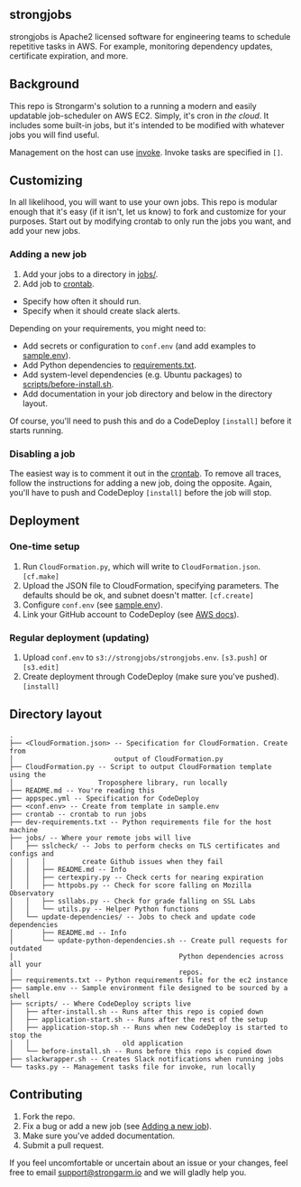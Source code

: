## strongjobs

strongjobs is Apache2 licensed software for engineering teams to schedule
repetitive tasks in AWS. For example, monitoring dependency updates, certificate
expiration, and more.

## Background

This repo is Strongarm's solution to a running a modern and easily updatable
job-scheduler on AWS EC2. Simply, it's cron in *the cloud*. It includes some
built-in jobs, but it's intended to be modified with whatever jobs you will
find useful.

Management on the host can use [invoke](http://www.pyinvoke.org/). Invoke tasks
are specified in `[]`.

## Customizing

In all likelihood, you will want to use your own jobs. This repo is modular
enough that it's easy (if it isn't, let us know) to fork and customize for your
purposes. Start out by modifying crontab to only run the jobs you want, and add
your new jobs.

### Adding a new job
1. Add your jobs to a directory in [jobs/](jobs/).
2. Add job to [crontab](crontab).
  - Specify how often it should run.
  - Specify when it should create slack alerts.

Depending on your requirements, you might need to:
- Add secrets or configuration to `conf.env` (and add examples to
  [sample.env](sample.env)).
- Add Python dependencies to [requirements.txt](requirements.txt).
- Add system-level dependencies (e.g. Ubuntu packages) to
  [scripts/before-install.sh](scripts/before-install.sh).
- Add documentation in your job directory and below in the directory layout.

Of course, you'll need to push this and do a CodeDeploy `[install]` before it
starts running.

### Disabling a job
The easiest way is to comment it out in the [crontab](crontab). To remove all
traces, follow the instructions for adding a new job, doing the opposite.
Again, you'll have to push and CodeDeploy `[install]` before the job will stop.

## Deployment

### One-time setup
1. Run `CloudFormation.py`, which will write to `CloudFormation.json`.
   `[cf.make]`
2. Upload the JSON file to CloudFormation, specifying parameters. The defaults
   should be ok, and subnet doesn't matter. `[cf.create]`
3. Configure `conf.env` (see [sample.env](sample.env)).
4. Link your GitHub account to CodeDeploy (see [AWS docs](
   http://docs.aws.amazon.com/codedeploy/latest/userguide/github-integ.html)).

### Regular deployment (updating)
1. Upload `conf.env` to `s3://strongjobs/strongjobs.env`. `[s3.push]` or
   `[s3.edit]`
2. Create deployment through CodeDeploy (make sure you've pushed). `[install]`

## Directory layout
```
.
├── <CloudFormation.json> -- Specification for CloudFormation. Create from
│                         output of CloudFormation.py
├── CloudFormation.py -- Script to output CloudFormation template using the
│                     Troposphere library, run locally
├── README.md -- You're reading this
├── appspec.yml -- Specification for CodeDeploy
├── <conf.env> -- Create from template in sample.env
├── crontab -- crontab to run jobs
├── dev-requirements.txt -- Python requirements file for the host machine
├── jobs/ -- Where your remote jobs will live
│   ├── sslcheck/ -- Jobs to perform checks on TLS certificates and configs and
│   │   │         create Github issues when they fail
│   │   ├── README.md -- Info
│   │   ├── certexpiry.py -- Check certs for nearing expiration
│   │   ├── httpobs.py -- Check for score falling on Mozilla Observatory
│   │   ├── ssllabs.py -- Check for grade falling on SSL Labs
│   │   └── utils.py -- Helper Python functions
│   └── update-dependencies/ -- Jobs to check and update code dependencies
│       ├── README.md -- Info
│       └── update-python-dependencies.sh -- Create pull requests for outdated
│                                         Python dependencies across all your
│                                         repos.
├── requirements.txt -- Python requirements file for the ec2 instance
├── sample.env -- Sample environment file designed to be sourced by a shell
├── scripts/ -- Where CodeDeploy scripts live
│   ├── after-install.sh -- Runs after this repo is copied down
│   ├── application-start.sh -- Runs after the rest of the setup
│   ├── application-stop.sh -- Runs when new CodeDeploy is started to stop the
│   │                       old application
│   └── before-install.sh -- Runs before this repo is copied down
├── slackwrapper.sh -- Creates Slack notifications when running jobs
└── tasks.py -- Management tasks file for invoke, run locally
```

## Contributing
1. Fork the repo.
2. Fix a bug or add a new job (see [Adding a new
   job](https://github.com/percipient/strongjobs#adding-a-new-job)).
3. Make sure you've added documentation.
4. Submit a pull request.

If you feel uncomfortable or uncertain about an issue or your changes, feel
free to email support@strongarm.io and we will gladly help you.

